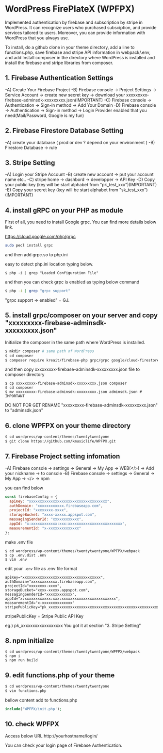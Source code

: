 # WordPress FirePlateX (WPFPX)

Implemented authentication by firebase and subscription by stripe in WordPress. It can recognize users who purchased subsciption, and provide services tailored to users. Moreover, you can provide information with WordPress that you always use.

To install, do a github clone in your theme directory, add a line to functions.php, save firebase and stripe API information in webpack/.env, and add Install composer in the directory where WordPress is installed and install the firebase and stripe libraries from composer.

## 1. Firebase Authentication Settings

-A) Create Your Firebase Project
-B) Firebase console -> Project Settings -> Service Account -> create new secret key -> download your xxxxxxxxx-firebase-adminsdk-xxxxxxxxx.json(IMPORTANT)
-C) Firebase console -> Authentication -> Sign-in method -> Add Your Domain
-D) Firebase console -> Authentication -> Sign-in method -> Login Provider enabled that you need(Mail/Password, Google is my fun)

## 2. Firebase Firestore Database Setting

-A) create your database ( prod or dev ? depend on your environment )
-B) Firestore Database -> rule

## 3. Stripe Setting

-A) Login your Stripe Account
-B) create new account -> put your account name etc..
-C) stripe home -> dashbord -> developper -> API Key
-D) Copy your public key (key will be start alphabet from "pk_test_xxx")(IMPORTANT)
-E) Copy your secret key (key will be start alphabet from "sk_test_xxx")(IMPORTANT)

## 4. install gRPC on your PHP as module

First of all, you need to install Google grpc. You can find more details below link.

https://cloud.google.com/php/grpc

```sh
sudo pecl install grpc
```

and then add grpc.so to php.ini 

easy to detect php.ini location typing below.
```
$ php -i | grep "Loaded Configuration File"
```

and then you can check grpc is enabled as typing below command

```sh
$ php -i | grep "grpc support"
```

"grpc support => enabled" = GJ.

## 5. install grpc/composer on your server and copy "xxxxxxxxx-firebase-adminsdk-xxxxxxxxx.json"

Initialize the composer in the same path where WordPress is installed.

```sh
$ mkdir composer # same path of WordPress
$ cd composer
$ composer require kreait/firebase-php grpc/grpc google/cloud-firestore stripe/stripe-php
```

and then copy xxxxxxxxx-firebase-adminsdk-xxxxxxxxx.json file to composer directory

```
$ cp xxxxxxxxx-firebase-adminsdk-xxxxxxxxx.json composer
$ cd composer
$ mv xxxxxxxxx-firebase-adminsdk-xxxxxxxxx.json adminsdk.json # IMPORTANT
```

DO NOT FOR GET RENAME "xxxxxxxxx-firebase-adminsdk-xxxxxxxxx.json" to "adminsdk.json"


## 6. clone WPFPX on your theme directory

```sh
$ cd wordpress/wp-content/themes/twentytwentyone
$ git clone https://github.com/kmusiclife/WPFPX.git
```

## 7. Firebase Project setting infomation

-A) Firebase console -> settings -> General -> My App -> WEB(</>) -> Add your nickname -> to console
-B) Firebase console -> settings -> General -> My App -> </> -> npm

you can find below 

```js
const firebaseConfig = {
  apiKey: "xxxxxxxxxxxxxxxxxxxxxxxxxxxxxxxxxxxx",
  authDomain: "xxxxxxxxxxxx.firebaseapp.com",
  projectId: "xxxxxxxx-xxxx",
  storageBucket: "xxxx-xxxxx.appspot.com",
  messagingSenderId: "xxxxxxxxxxxx",
  appId: "x:xxxxxxxxxxxx:xxx:xxxxxxxxxxxxxxxxxxxxxxxxx",
  measurementId: "x-xxxxxxxxxxxxxx"
};
```

make .env file

```
$ cd wordpress/wp-content/themes/twentytwentyone/WPFPX/webpack
$ cp .env.dist .env
$ vim .env
```

edit your `.env` file as .env file format

```
apiKey="xxxxxxxxxxxxxxxxxxxxxxxxxxxxxxxxxxxx",
authDomain="xxxxxxxxxxxx.firebaseapp.com",
projectId="xxxxxxxx-xxxx",
storageBucket="xxxx-xxxxx.appspot.com",
messagingSenderId="xxxxxxxxxxxx",
appId="x:xxxxxxxxxxxx:xxx:xxxxxxxxxxxxxxxxxxxxxxxxx",
measurementId="x-xxxxxxxxxxxxxx"
stripePublicKey="pk_xxxxxxxxxxxxxxxxxxxxxxxxxxxxxxxxxxxxxxxxxxxxxxxxxxxxxxxxxxxxxxxxxxxxxxxxxx"
```

stripePublicKey = Stripe Public API Key

eg.) pk_xxxxxxxxxxxxxxxxxx
You got it at section "3. Stripe Setting"

## 8. npm initialize

```
$ cd wordpress/wp-content/themes/twentytwentyone/WPFPX/webpack
$ npm i
$ npm run build
```

## 9. edit functions.php of your theme

```sh
$ cd wordpress/wp-content/themes/twentytwentyone
$ vim functions.php
```

bellow content add to functions.php

```php
include('WPFPX/init.php');
```

## 10. check WPFPX

Access below URL
http://yourhostname/login/

You can check your login page of Firebase Authentication.

